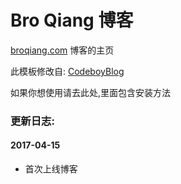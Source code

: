 # Bro Qiang 博客

[broqiang.com](http://broqiang.com) 博客的主页

此模板修改自: [CodeboyBlog](https://github.com/androiddevelop/CodeboyBlog)

如果你想使用请去此处,里面包含安装方法

### 更新日志:

#### 2017-04-15

- 首次上线博客

####

